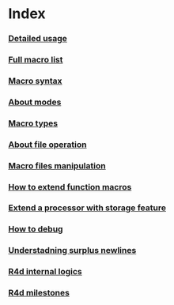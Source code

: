 # Index

### [Detailed usage](usage.md)

### [Full macro list](macro_indices.md)

### [Macro syntax](macro_syntax.md)

### [About modes](modes.md)

### [Macro types](macro_types.md)

### [About file operation](file_operation.md)

### [Macro files manipulation](code_manipulation.md)

### [How to extend function macros](ext.md)

### [Extend a processor with storage feature](storage.md)

### [How to debug](debug.md)

### [Understadning surplus newlines](newline_rules.md)

### [R4d internal logics](r4d_internal.md)

### [R4d milestones](milestone.md)
